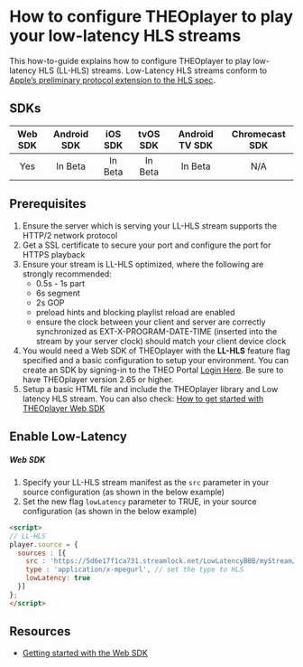 # How to configure THEOplayer to play your low-latency HLS streams

This how-to-guide explains how to configure THEOplayer to play low-latency HLS (LL-HLS) streams. Low-Latency HLS streams conform to [Apple’s preliminary protocol extension to the HLS spec](https://developer.apple.com/documentation/http_live_streaming/protocol_extension_for_low-latency_hls_preliminary_specification?language=objc).

## SDKs

| Web SDK | Android SDK | iOS SDK | tvOS SDK| Android TV SDK | Chromecast SDK |
| :-----: | :---------: | :-----: | :--: | :------------: | :------------: |
|   Yes   |     In Beta     |   In Beta   | In Beta  |      In Beta       |      N/A       |

## Prerequisites

1. Ensure the server which is serving your LL-HLS stream supports the HTTP/2 network protocol
2. Get a SSL certificate to secure your port and configure the port for HTTPS playback
3. Ensure your stream is LL-HLS optimized, where the following are strongly recommended:
	* 0.5s - 1s part
	* 6s segment
	* 2s GOP
	* preload hints and blocking playlist reload are enabled
	* ensure the clock between your client and server are correctly synchronized as EXT-X-PROGRAM-DATE-TIME (inserted into the stream by your server clock) should match your client device clock
4. You would need a Web SDK of THEOplayer with the **LL-HLS** feature flag specified and a basic configuration to setup your environment. You can create an SDK by signing-in to the THEO Portal [Login Here](https://portal.theoplayer.com/login). Be sure to have THEOplayer version 2.65 or higher.
5. Setup a basic HTML file and include the THEOplayer library and Low latency HLS stream. You can also check: [How to get started with THEOplayer Web SDK](../../getting-started/01-sdks/01-web/00-getting-started.md)

## Enable Low-Latency

##### Web SDK
1. Specify your LL-HLS stream manifest as the ```src``` parameter in your source configuration (as shown in the below example)
2. Set the new flag ```lowLatency``` parameter to TRUE, in your source configuration (as shown in the below example)


```html
<script>
// LL-HLS
player.source = {
  sources : [{
    src : 'https://5d6e17f1ca731.streamlock.net/LowLatencyBBB/myStream/playlist.m3u8', // set the LL-HLS source
    type : 'application/x-mpegurl', // set the type to HLS
    lowLatency: true
  }]
};
</script>
```

## Resources
- [Getting started with the Web SDK](https://docs.portal.theoplayer.com/getting-started/01-sdks/01-web/00-getting-started.md)
